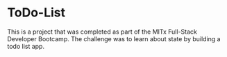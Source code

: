 # ToDo-List
This is a project that was completed as part of the MITx Full-Stack Developer Bootcamp. The challenge was to learn about state by building a todo list app. 
